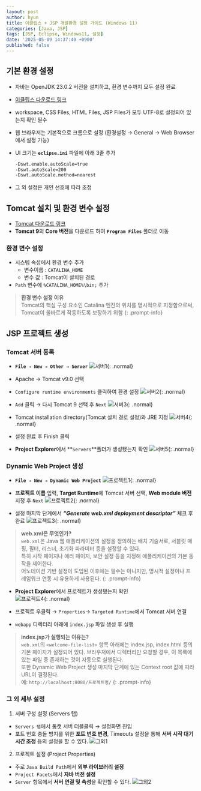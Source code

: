 ```yaml
---
layout: post
author: hyun
title: 이클립스 + JSP 개발환경 설정 가이드 (Windows 11)
categories: [Java, JSP]
tags: [JSP, Eclipse, Windows11, 설정]
date: '2025-05-09 14:37:40 +0900'
published: false
---
```


## 기본 환경 설정
- 자바는 OpenJDK 23.0.2 버전을 설치하고, 환경 변수까지 모두 설정 완료
- [이클립스 다운로드 링크](https://www.eclipse.org/downloads/download.php?file=/technology/epp/downloads/release/2025-03/R/eclipse-jee-2025-03-R-win32-x86_64.zip)
- workspace, CSS Files, HTML Files, JSP Files가 모두 UTF-8로 설정되어 있는지 확인 필수
- 웹 브라우저는 기본적으로 크롬으로 설정
  (환경설정 → General → Web Browser에서 설정 가능)
- UI 크기는 **`eclipse.ini`** 파일에 아래 3줄 추가

    ```bash
    -Dswt.enable.autoScale=true
    -Dswt.autoScale=200
    -Dswt.autoScale.method=nearest
    ```

- 그 외 설정은 개인 선호에 따라 조정

## Tomcat 설치 및 환경 변수 설정
- [Tomcat 다운로드 링크](https://tomcat.apache.org/download-90.cgi)
- **Tomcat 9**의 **Core 버전**을 다운로드 하여 **`Program Files`** 폴더로 이동

### 환경 변수 설정

- 시스템 속성에서 환경 변수 추가
  - 변수이름 : `CATALINA_HOME`
  - 변수 값 : Tomcat이 설치된 경로
- `Path` 변수에 `%CATALINA_HOME%\bin;` 추가

> **환경 변수 설정 이유** <br>
>Tomcat의 핵심 구성 요소인 Catalina 엔진의 위치를 명시적으로 지정함으로써, Tomcat이 올바르게 작동하도록 보장하기 위함
{: .prompt-info}

## JSP 프로젝트 생성

### Tomcat 서버 등록

- **`File → New → Other → Server`**
![서버1](assets/img/jsp1-1.png){: .normal}


- Apache → Tomcat v9.0 선택
- `Configure runtime environments` 클릭하여 환경 설정
![서버2](assets/img/jsp1-2.png){: .normal}


- `Add` 클릭 → 다시 Tomcat 9 선택 후 `Next`
![서버3](assets/img/jsp1-3.png){: .normal}


- Tomcat installation directory(Tomcat 설치 경로 설정)와 JRE 지정
![서버4](assets/img/jsp1-4.png){: .normal}


- 설정 완료 후 Finish 클릭
- **Project Explorer**에서 **`Servers`**폴더가 생성됐는지 확인
![서버5](assets/img/jsp1-5.png){: .normal}

### Dynamic Web Project 생성

- **`File → New → Dynamic Web Project`**
![프로젝트1](assets/img/jsp1-6.png){: .normal}


- **프로젝트 이름** 입력, **Target Runtime**에 Tomcat 서버 선택, **Web module 버전** 지정 후 `Next`
![프로젝트2](assets/img/jsp1-7.png){: .normal}

- 설정 마지막 단계에서 **_“Generate web.xml deployment descriptor”_** 체크 후 완료
![프로젝트3](assets/img/jsp1-8.png){: .normal}

> **web.xml은 무엇인가?** <br>
> `web.xml`은 Java 웹 애플리케이션의 설정을 정의하는 배치 기술서로, 서블릿 매핑, 필터, 리스너, 초기화 파라미터 등을 설정할 수 있다. <br>
> 특히 시작 페이지나 에러 페이지, 보안 설정 등을 지정해 애플리케이션의 기본 동작을 제어한다. <br>
> 어노테이션 기반 설정이 도입된 이후에는 필수는 아니지만, 명시적 설정이나 프레임워크 연동 시 유용하게 사용된다.
{: .prompt-info}

- **Project Explorer**에서 프로젝트가 생성됐는지 확인 <br>
![프로젝트4](assets/img/jsp1-9.png){: .normal}

- 프로젝트 우클릭 → `Properties`→ `Targeted Runtime`에서 Tomcat 서버 연결
- `webapp` 디렉터리 아래에 `index.jsp` 파일 생성 후 실행


> **index.jsp가 실행되는 이유는?** <br>
> `web.xml`의 `<welcome-file-list>` 항목 아래에는 index.jsp, index.html 등의 기본 페이지가 설정되어 있다. 브라우저에서 디렉터리만 요청할 경우, 이 목록에 있는 파일 중 존재하는 것이 자동으로 실행된다. <br>
> 또한 Dynamic Web Project 생성 마지막 단계에 있는 Context root 값에 따라 URL이 결정된다. <br>
> 예:  `http://localhost:8080/프로젝트명/`
{: .prompt-info}

### 그 외 세부 설정

1. 서버 구성 설정 (Servers 탭)
  - `Servers 탭`에서 톰캣 서버 더블클릭 → 설정화면 진입
  - 포트 번호 충돌 방지를 위한 **포트 번호 변경**, Timeouts 설정을 통해 **서버 시작 대기 시간 조정** 등의 설정을 할 수 있다.
    ![그외1](assets/img/jsp1-10.png)

2. 프로젝트 설정 (Project Properties)
  - 주로 `Java Build Path`에서 **외부 라이브러리 설정**
  - `Project Facets`에서 **자바 버전 설정**
  - `Server` 항목에서 **서버 연결 및 속성**을 확인할 수 있다.
    ![그외2](assets/img/jsp1-11.png)
